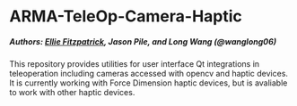 # ARMA-TeleOp-Camera-Haptic
##### Authors: [Ellie Fitzpatrick](https://github.com/efitzpatrick), Jason Pile, and Long Wang (@wanglong06)
This repository provides utilities for user interface Qt integrations in teleoperation including cameras accessed with opencv and haptic devices. It is currently working with Force Dimension haptic devices, but is avaliable to work with other haptic devices. 
